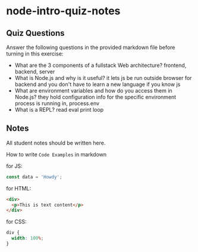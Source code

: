 # node-intro-quiz-notes

## Quiz Questions

Answer the following questions in the provided markdown file before turning in this exercise:

- What are the 3 components of a fullstack Web architecture?
  frontend, backend, server
- What is Node.js and why is it useful?
  it lets js be run outside browser for backend and you don't have to learn a new language if you know js
- What are environment variables and how do you access them in Node.js?
  they hold configuration info for the specific environment process is running in, process.env
- What is a REPL?
  read eval print loop

## Notes

All student notes should be written here.

How to write `Code Examples` in markdown

for JS:

```javascript
const data = 'Howdy';
```

for HTML:

```html
<div>
  <p>This is text content</p>
</div>
```

for CSS:

```css
div {
  width: 100%;
}
```
